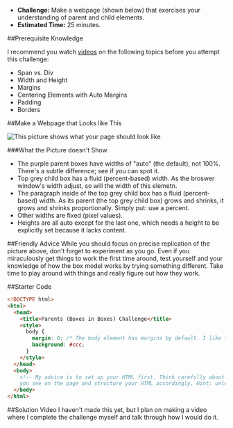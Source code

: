 * **Challenge:** Make a webpage (shown below) that exercises your understanding of parent and child elements.
* **Estimated Time:** 25 minutes.

##Prerequisite Knowledge

I recommend you watch [videos](http://christensenacademy.org/index.html#css-layouts) on the following topics before you attempt this challenge:

* Span vs. Div
* Width and Height
* Margins
* Centering Elements with Auto Margins
* Padding
* Borders

##Make a Webpage that Looks like This 

![This picture shows what your page should look like](https://raw.github.com/christensenacademy/christensen-academy/master/modules/css-layouts/challenges/parents-challenge.png)

###What the Picture doesn't Show

* The purple parent boxes have widths of "auto" (the default), not 100%. There's a subtle difference; see if you can spot it.
* Top grey child box has a fluid (percent-based) width. As the broswer window's width adjust, so will the width of this elemetn.
* The paragraph inside of the top grey child box has a fluid (percent-based) width. As its parent (the top grey child box) grows and shrinks, it grows and shrinks proportionally. Simply put: use a percent.
* Other widths are fixed (pixel values).
* Heights are all auto except for the last one, which needs a height to be explicitly set because it lacks content.

##Friendly Advice
While you should focus on precise replication of the picture above, don't forget to experiment as you go. Even if you miraculously get things to work the first time around, test yourself and your knowledge of how the box model works by trying something different. Take time to play around with things and really figure out how they work.

##Starter Code

```html
<!DOCTYPE html>
<html>
  <head>
    <title>Parents (Boxes in Boxes) Challenge</title>
    <style>
      body { 
        margin: 0; /* The body element has margins by default. I like to turn them off. */
        background: #ccc;
      }
    </style>
  </head>
  <body>
    <!-- My advice is to set up your HTML first. Think carefully about the parent-child relationships 
    you see on the page and structure your HTML accordingly. Hint: unless a box just has text in it, it is a div. -->
  </body>
</html>

```

##Solution Video
I haven't made this yet, but I plan on making a video where I complete the challenge myself and talk through how I would do it.